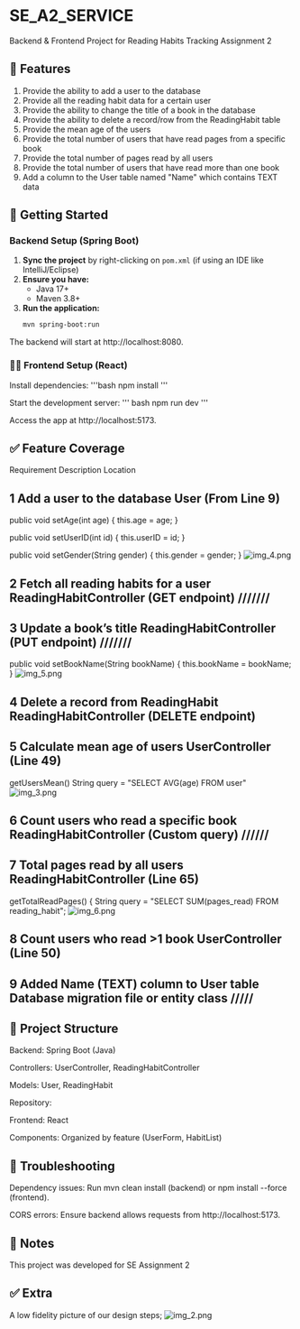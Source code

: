 # SE_A2_SERVICE
Backend & Frontend Project for Reading Habits Tracking Assignment 2

## 🤖 Features
1. Provide the ability to add a user to the database
2. Provide all the reading habit data for a certain user
3. Provide the ability to change the title of a book in the database
4. Provide the ability to delete a record/row from the ReadingHabit table
5. Provide the mean age of the users
6. Provide the total number of users that have read pages from a specific book
7. Provide the total number of pages read by all users
8. Provide the total number of users that have read more than one book
9. Add a column to the User table named "Name" which contains TEXT data

## 🚀 Getting Started
### Backend Setup (Spring Boot)
1. **Sync the project** by right-clicking on `pom.xml` (if using an IDE like IntelliJ/Eclipse)
2. **Ensure you have:**
    - Java 17+
    - Maven 3.8+
3. **Run the application:**
   ```bash
   mvn spring-boot:run
The backend will start at http://localhost:8080.

### 👩‍🎨 Frontend Setup (React)
Install dependencies:
'''bash
npm install
'''

Start the development server:
''' bash
npm run dev
'''

Access the app at http://localhost:5173.

## ✅ Feature Coverage 

Requirement	Description	Location

## 1	Add a user to the database	User (From Line 9)
public void setAge(int age) {
this.age = age;
}

public void setUserID(int id) {
this.userID = id; 
}

public void setGender(String gender) {
this.gender = gender;
}
![img_4.png](img_4.png)

## 2	Fetch all reading habits for a user	ReadingHabitController (GET endpoint) ///////


## 3	Update a book’s title	ReadingHabitController (PUT endpoint) ///////
public void setBookName(String bookName) {
this.bookName = bookName;
}
![img_5.png](img_5.png)

## 4	Delete a record from ReadingHabit	ReadingHabitController (DELETE endpoint) 


## 5	Calculate mean age of users	UserController (Line 49)
getUsersMean()
String query = "SELECT AVG(age) FROM user"
![img_3.png](img_3.png)


## 6	Count users who read a specific book	ReadingHabitController (Custom query) //////


## 7	Total pages read by all users	ReadingHabitController (Line 65)
getTotalReadPages() {
String query = "SELECT SUM(pages_read) FROM reading_habit";
![img_6.png](img_6.png)

## 8	Count users who read >1 book	UserController (Line 50)


## 9	Added Name (TEXT) column to User table	Database migration file or entity class /////


## 📂 Project Structure
Backend: Spring Boot (Java)

Controllers: UserController, ReadingHabitController

Models: User, ReadingHabit

Repository: 

Frontend: React 

Components: Organized by feature (UserForm, HabitList)

## 🔧 Troubleshooting
Dependency issues: Run mvn clean install (backend) or npm install --force (frontend).

CORS errors: Ensure backend allows requests from http://localhost:5173.

## 📝 Notes
This project was developed for SE Assignment 2

## ✅ Extra
A low fidelity picture of our design steps;
![img_2.png](img_2.png)  


